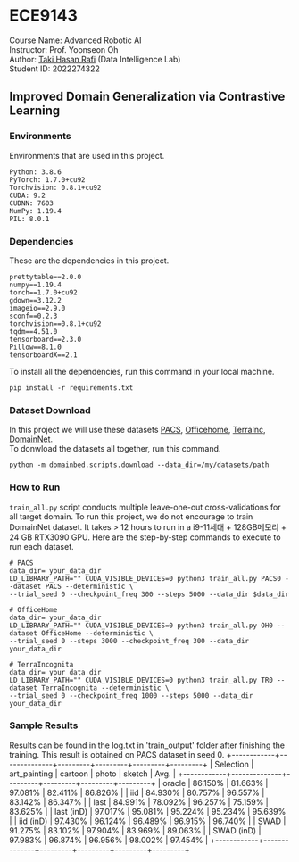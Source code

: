 # ECE9143
Course Name: Advanced Robotic AI 
<br>
Instructor: Prof. Yoonseon Oh <br>
Author: [Taki Hasan Rafi](https://takihasan.github.io/) (Data Intelligence Lab) <br>
Student ID: 2022274322 <br>
## Improved Domain Generalization via Contrastive Learning

### Environments

Environments that are used in this project.
```
Python: 3.8.6
PyTorch: 1.7.0+cu92
Torchvision: 0.8.1+cu92
CUDA: 9.2
CUDNN: 7603
NumPy: 1.19.4
PIL: 8.0.1
```

### Dependencies
These are the dependencies in this project.
```
prettytable==2.0.0
numpy==1.19.4
torch==1.7.0+cu92
gdown==3.12.2
imageio==2.9.0
sconf==0.2.3
torchvision==0.8.1+cu92
tqdm==4.51.0
tensorboard==2.3.0
Pillow==8.1.0
tensorboardX==2.1
```

To install all the dependencies, run this command in your local machine.
```
pip install -r requirements.txt
```
### Dataset Download
In this project we will use these datasets [PACS](https://www.eecs.qmul.ac.uk/~dl307/project_iccv2017), [Officehome](https://www.hemanthdv.org/officeHomeDataset.html), [TerraInc](https://beerys.github.io/CaltechCameraTraps/), [DomainNet](https://ai.bu.edu/M3SDA/).
<br> To donwload the datasets all together, run this command.
```
python -m domainbed.scripts.download --data_dir=/my/datasets/path
```

### How to Run
`train_all.py` script conducts multiple leave-one-out cross-validations for all target domain. 
To run this project, we do not encourage to train DomainNet dataset. It takes > 12 hours to run in a i9-11세대 + 128GB메모리 + 24 GB RTX3090 GPU. 
Here are the step-by-step commands to execute to run each dataset. 

```
# PACS
data_dir= your_data_dir
LD_LIBRARY_PATH="" CUDA_VISIBLE_DEVICES=0 python3 train_all.py PACS0 --dataset PACS --deterministic \
--trial_seed 0 --checkpoint_freq 300 --steps 5000 --data_dir $data_dir

# OfficeHome
data_dir= your_data_dir
LD_LIBRARY_PATH="" CUDA_VISIBLE_DEVICES=0 python3 train_all.py OH0 --dataset OfficeHome --deterministic \
--trial_seed 0 --steps 3000 --checkpoint_freq 300 --data_dir your_data_dir

# TerraIncognita
data_dir= your_data_dir
LD_LIBRARY_PATH="" CUDA_VISIBLE_DEVICES=0 python3 train_all.py TR0 --dataset TerraIncognita --deterministic \
--trial_seed 0 --checkpoint_freq 1000 --steps 5000 --data_dir your_data_dir
```
### Sample Results
Results can be found in the log.txt in 'train_output' folder after finishing the training. This result is obtained on PACS dataset in seed 0.
+------------+--------------+---------+---------+---------+---------+
| Selection  | art_painting | cartoon |  photo  |  sketch |   Avg.  |
+------------+--------------+---------+---------+---------+---------+
|   oracle   |   86.150%    | 81.663% | 97.081% | 82.411% | 86.826% |
|    iid     |   84.930%    | 80.757% | 96.557% | 83.142% | 86.347% |
|    last    |   84.991%    | 78.092% | 96.257% | 75.159% | 83.625% |
| last (inD) |   97.017%    | 95.081% | 95.224% | 95.234% | 95.639% |
| iid (inD)  |   97.430%    | 96.124% | 96.489% | 96.915% | 96.740% |
|    SWAD    |   91.275%    | 83.102% | 97.904% | 83.969% | 89.063% |
| SWAD (inD) |   97.983%    | 96.874% | 96.956% | 98.002% | 97.454% |
+------------+--------------+---------+---------+---------+---------+
